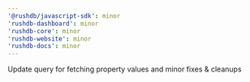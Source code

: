 ```yaml
---
'@rushdb/javascript-sdk': minor
'rushdb-dashboard': minor
'rushdb-core': minor
'rushdb-website': minor
'rushdb-docs': minor
---
```


Update query for fetching property values and minor fixes & cleanups
